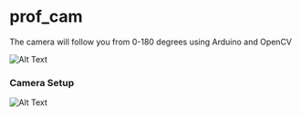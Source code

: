 # prof_cam
The camera will follow you from 0-180 degrees using Arduino and OpenCV

![Alt Text](https://media.giphy.com/media/1mIVFakiUBlvtsvRCA/giphy.gif)

### Camera Setup

![Alt Text](https://i.imgur.com/PfwuUj7.png)


